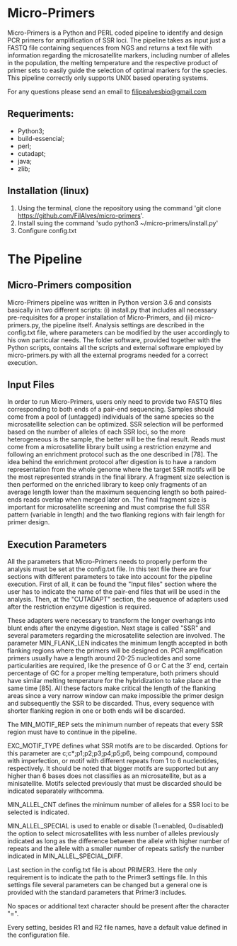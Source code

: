 # Micro-Primers
Micro-Primers is a Python and PERL coded pipeline to identify and design PCR primers for amplification of SSR loci. The pipeline takes as input just a FASTQ file containing sequences from NGS and returns a text file with information regarding the microsatellite markers, including number of alleles in the population, the melting temperature and the respective product of primer sets to easily guide the selection of optimal markers for the species. This pipeline correctly only supports UNIX based operating systems.

For any questions please send an email to filipealvesbio@gmail.com

## Requeriments:
- Python3;
- build-essencial;
- perl;
- cutadapt;
- java;
- zlib;

## Installation (linux)

1. Using the terminal, clone the repository using the command 'git clone https://github.com/FilAlves/micro-primers'.
2. Install suing the command 'sudo python3 ~/micro-primers/install.py'
3. Configure config.txt 

# The Pipeline

## Micro-Primers composition

Micro-Primers pipeline was written in Python version 3.6 and consists basically in two different scripts: (i) install.py that includes all necessary pre-requisites for a proper installation of Micro-Primers, and (ii) micro-primers.py, the pipeline itself. Analysis settings are described in the config.txt file, where parameters can be modified by the user accordingly to his own particular needs. The folder software, provided together with the Python scripts, contains all the scripts and external software employed by micro-primers.py with all the external programs needed for a correct execution.

## Input Files

In order to run Micro-Primers, users only need to provide two FASTQ files corresponding to both ends of a pair-end sequencing. Samples should come from a pool of (untagged) individuals of the same species so the microsatellite selection can be optimized. SSR selection will be performed based on the number of alleles of each SSR loci, so the more heterogeneous is the sample, the better will be the final result. Reads must come from a microsatellite library built using a restriction enzyme and following an enrichment protocol such as the one described in [78]. The idea behind the enrichment protocol after digestion is to have a random representation from the whole genome where the target SSR motifs will be the most represented strands in the final library. A fragment size selection is then performed on the enriched library to keep only fragments of an average length lower than the maximum sequencing length so both paired-ends reads overlap when merged later on. The final fragment size is important for microsatellite screening and must comprise the full SSR pattern (variable in length) and the two flanking regions with fair length for primer design.

## Execution Parameters

All the parameters that Micro-Primers needs to properly perform the analysis must be set at the config.txt file. In this text file there are four sections with different parameters to take into account for the pipeline execution. First of all, it can be found the "Input files" section where the user has to indicate the name of the pair-end files that will be used in the analysis. Then, at the "CUTADAPT" section, the sequence of adapters used after the restriction enzyme digestion is required.

These adapters were necessary to transform the longer overhangs into blunt ends after the enzyme digestion. Next stage is called "SSR" and several parameters regarding the microsatellite selection are involved. The parameter MIN_FLANK_LEN indicates the minimum length accepted in both flanking regions where the primers will be designed on. PCR amplification primers usually have a length around 20-25 nucleotides and some particularities are required, like the presence of G or C at the 3’ end, certain percentage of GC for a proper melting temperature, both primers should have similar melting temperature for the hybridization to take place at the same time [85]. All these factors make critical the length of the flanking areas since a very narrow window can make impossible the primer design and subsequently the SSR to be discarded. Thus, every sequence with shorter flanking region in one or both ends will be discarded.

The MIN_MOTIF_REP sets the minimum number of repeats that every SSR region must have to continue in the pipeline. 

EXC_MOTIF_TYPE defines what SSR motifs are to be discarded. Options for this parameter are c;c*;p1;p2;p3;p4;p5;p6, being compound, compound with imperfection, or motif with different repeats from 1 to 6 nucleotides, respectively. It should be noted that bigger motifs are supported but any higher than 6 bases does not classifies as an microsatellite, but as a minisatellite. Motifs selected previously that must be discarded should be indicated separately withcomma. 

MIN_ALLEL_CNT defines the minimum number of alleles for a SSR loci to be selected is indicated. 

MIN_ALLEL_SPECIAL is used to enable or disable (1=enabled, 0=disabled) the option to select microsatellites with less number of alleles previously indicated as long as the difference between the allele with higher number of repeats and the allele with a smaller number of repeats satisfy the number indicated in MIN_ALLEL_SPECIAL_DIFF. 

Last section in the config.txt file is about PRIMER3. Here the only requirement is to indicate the path to the Primer3 settings file. In this settings file several parameters can be changed but a general one is provided with the standard parameters that Primer3 includes.

No spaces or additional text character should be present after the character "=". 

Every setting, besides R1 and R2 file names, have a default value defined in the configuration file.
